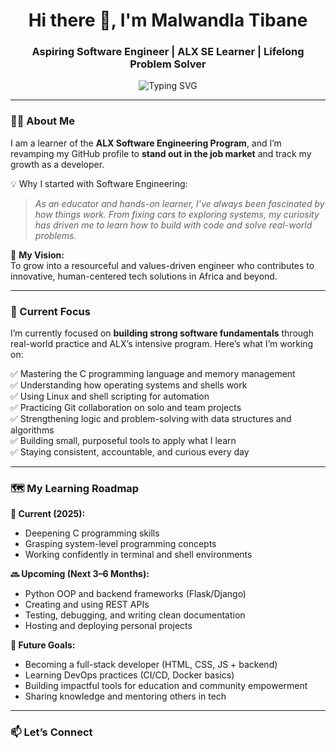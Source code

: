 <h1 align="center">Hi there 👋, I'm Malwandla Tibane</h1>
<h3 align="center">Aspiring Software Engineer | ALX SE Learner | Lifelong Problem Solver</h3>

<p align="center">
  <img src="https://readme-typing-svg.demolab.com?font=Fira+Code&weight=500&pause=1000&color=4A90E2&center=true&vCenter=true&multiline=true&width=600&height=100&lines=Learning+to+build+impactful+solutions.;Driven+by+curiosity+and+purpose.;Passionate+about+tech%2C+people+and+progress." alt="Typing SVG" />
</p>

---

### 👨‍💻 About Me

I am a learner of the **ALX Software Engineering Program**, and I’m revamping my GitHub profile to **stand out in the job market** and track my growth as a developer.

💡 Why I started with Software Engineering:  
> _As an educator and hands-on learner, I’ve always been fascinated by how things work. From fixing cars to exploring systems, my curiosity has driven me to learn how to build with code and solve real-world problems._

🎯 **My Vision:**  
To grow into a resourceful and values-driven engineer who contributes to innovative, human-centered tech solutions in Africa and beyond.

---

### 🎯 Current Focus

I’m currently focused on **building strong software fundamentals** through real-world practice and ALX’s intensive program. Here’s what I’m working on:

✅ Mastering the C programming language and memory management  
✅ Understanding how operating systems and shells work  
✅ Using Linux and shell scripting for automation  
✅ Practicing Git collaboration on solo and team projects  
✅ Strengthening logic and problem-solving with data structures and algorithms  
✅ Building small, purposeful tools to apply what I learn  
✅ Staying consistent, accountable, and curious every day

---

### 🗺️ My Learning Roadmap

**📌 Current (2025):**
- Deepening C programming skills
- Grasping system-level programming concepts
- Working confidently in terminal and shell environments

**🔜 Upcoming (Next 3–6 Months):**
- Python OOP and backend frameworks (Flask/Django)
- Creating and using REST APIs
- Testing, debugging, and writing clean documentation
- Hosting and deploying personal projects

**🚀 Future Goals:**
- Becoming a full-stack developer (HTML, CSS, JS + backend)
- Learning DevOps practices (CI/CD, Docker basics)
- Building impactful tools for education and community empowerment
- Sharing knowledge and mentoring others in tech

---

### 📫 Let’s Connect

<p>
  <a href="mailto:malwandlatibane@gmail.com"><img

